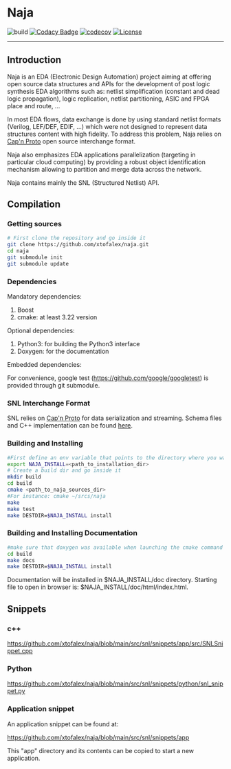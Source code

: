 # Naja

![build](https://github.com/xtofalex/naja/actions/workflows/build.yml/badge.svg)
[![Codacy Badge](https://api.codacy.com/project/badge/Grade/b224740790e24c80a381a6eede28cad8)](https://app.codacy.com/gh/xtofalex/naja?utm_source=github.com&utm_medium=referral&utm_content=xtofalex/naja&utm_campaign=Badge_Grade_Settings)
[![codecov](https://codecov.io/gh/xtofalex/naja/branch/main/graph/badge.svg?token=59ZKZ74HFP)](https://codecov.io/gh/xtofalex/naja)
[![License](https://img.shields.io/badge/License-Apache_2.0-blue.svg)](https://opensource.org/licenses/Apache-2.0)
***
## Introduction
Naja is an EDA (Electronic Design Automation) project aiming at offering open source data structures and APIs for the development of post logic synthesis EDA algorithms such as: netlist simplification (constant and dead logic propagation), logic replication, netlist partitioning, ASIC and FPGA place and route, …

In most EDA flows, data exchange is done by using standard netlist formats (Verilog, LEF/DEF, EDIF, …) which were not designed to represent data structures content with high fidelity. To address this problem, Naja relies on [Cap'n Proto](https://github.com/capnproto/capnproto) open source interchange format.

Naja also emphasizes EDA applications parallelization (targeting in particular cloud computing) by providing a robust object identification mechanism allowing to partition and merge data across the network.

Naja contains mainly the SNL (Structured Netlist) API.

## Compilation
### Getting sources
```bash
# First clone the repository and go inside it
git clone https://github.com/xtofalex/naja.git
cd naja
git submodule init
git submodule update
```
### Dependencies
Mandatory dependencies:
1. Boost
3. cmake: at least 3.22 version

Optional dependencies:
1. Python3: for building the Python3 interface
2. Doxygen: for the documentation

Embedded dependencies:

For convenience, google test (https://github.com/google/googletest) is provided through git submodule.

### SNL Interchange Format
SNL relies on [Cap'n Proto](https://github.com/capnproto/capnproto) for data serialization and streaming. Schema files and C++ implementation can be found [here](https://github.com/xtofalex/naja/tree/main/src/snl/snl/serialization/capnp).

### Building and Installing
```bash
#First define an env variable that points to the directory where you want naja to be installed:
export NAJA_INSTALL=<path_to_installation_dir>
# Create a build dir and go inside it
mkdir build
cd build
cmake <path_to_naja_sources_dir>
#For instance: cmake ~/srcs/naja
make
make test
make DESTDIR=$NAJA_INSTALL install
```
### Building and Installing Documentation
```bash
#make sure that doxygen was available when launching the cmake command
cd build
make docs
make DESTDIR=$NAJA_INSTALL install
```
Documentation will be installed in $NAJA_INSTALL/doc directory. Starting file to open in browser is: $NAJA_INSTALL/doc/html/index.html.
## Snippets
### c++
https://github.com/xtofalex/naja/blob/main/src/snl/snippets/app/src/SNLSnippet.cpp
### Python
https://github.com/xtofalex/naja/blob/main/src/snl/snippets/python/snl_snippet.py
### Application snippet
An application snippet can be found at:

https://github.com/xtofalex/naja/blob/main/src/snl/snippets/app

This "app" directory and its contents can be copied to start a new application.
